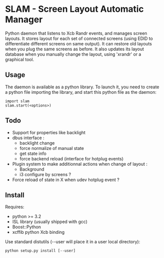 # SLAM - Screen Layout Automatic Manager

Python daemon that listens to Xcb Randr events, and manages screen layouts.
It stores layout for each set of connected screens (using EDID to differentiate different screens on same output).
It can restore old layouts when you plug the same screens as before.
It also updates its layout database when you manually change the layout, using 'xrandr' or a graphical tool.

## Usage

The daemon is available as a python library.
To launch it, you need to create a python file importing the library, and start this python file as the daemon:

    import slam
    slam.start(<options>)

## Todo
* Support for properties like backlight
* dbus interface :
    * backlight change
    * force normalize of manual state
    * get state info
    * force backend reload (interface for hotplug events)
* Plugin system to make additionnal actions when change of layout :
    * Background
    * i3 configure by screens ?
* Force reload of state in X when udev hotplug event ?

## Install

Requires:
* python >= 3.2
* ISL library (usually shipped with gcc)
* Boost::Python
* xcffib python Xcb binding

Use standard distutils (--user will place it in a user local directory):

    python setup.py install [--user]

